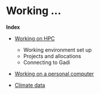 # Working ...

**Index**

* [Working on HPC](starting-gadi.md)
    * Working environment set up
    * Projects and allocations
    * Connecting to Gadi
       
* [Working on a personal computer](starting-laptop)

* [Climate data](starting-data.md)

